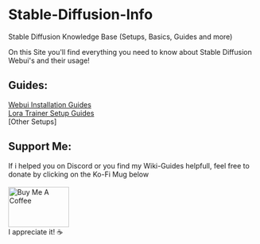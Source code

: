 # Stable-Diffusion-Info
Stable Diffusion Knowledge Base (Setups, Basics, Guides and more)

On this Site you'll find everything you need to know about Stable Diffusion Webui's and their usage!

## Guides: ##
[Webui Installation Guides](https://github.com/CS1o/Stable-Diffusion-Info/wiki/Webui-Installation-Guides)<br>
[Lora Trainer Setup Guides](https://github.com/CS1o/Stable-Diffusion-Info/wiki/Lora-Trainer-Setup-Guides)<br>
[Other Setups]


## Support Me:<br>
If i helped you on Discord or you find my Wiki-Guides helpfull,
feel free to donate by clicking on the Ko-Fi Mug below<br>
<a href="https://ko-fi.com/ofcs1o" target="_blank"><br>
<img src="https://storage.ko-fi.com/cdn/nav-logo-stroke.png" alt="Buy Me A Coffee" height="81" width="122"></a><br>
I appreciate it! ☕
